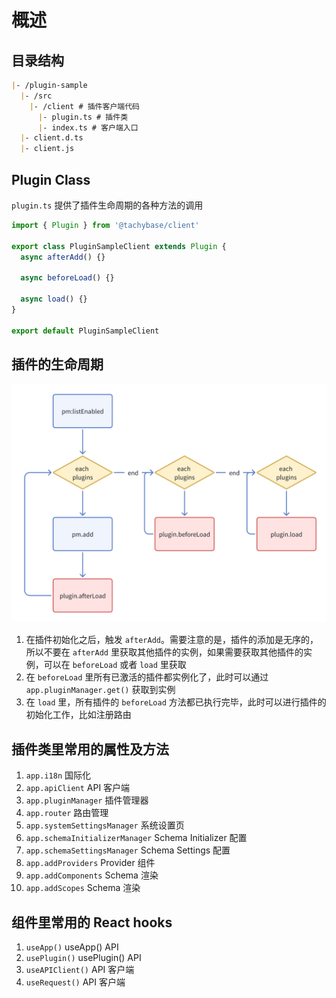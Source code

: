 # 概述

## 目录结构

```markdown
|- /plugin-sample
  |- /src
    |- /client # 插件客户端代码
      |- plugin.ts # 插件类
      |- index.ts # 客户端入口
  |- client.d.ts
  |- client.js
```

## Plugin Class

`plugin.ts` 提供了插件生命周期的各种方法的调用

```typescript
import { Plugin } from '@tachybase/client'

export class PluginSampleClient extends Plugin {
  async afterAdd() {}

  async beforeLoad() {}

  async load() {}
}

export default PluginSampleClient
```

## 插件的生命周期

![](../../../public/plugin-lifecycle.png)
1. 在插件初始化之后，触发 `afterAdd`。需要注意的是，插件的添加是无序的，所以不要在 `afterAdd` 里获取其他插件的实例，如果需要获取其他插件的实例，可以在 `beforeLoad` 或者 `load` 里获取 
2. 在 `beforeLoad` 里所有已激活的插件都实例化了，此时可以通过 `app.pluginManager.get()` 获取到实例
3. 在 `load` 里，所有插件的 `beforeLoad` 方法都已执行完毕，此时可以进行插件的初始化工作，比如注册路由

## 插件类里常用的属性及方法

1. `app.i18n`	国际化
2. `app.apiClient`	API 客户端
3. `app.pluginManager`	插件管理器
4. `app.router`	路由管理
5. `app.systemSettingsManager`	系统设置页
6. `app.schemaInitializerManager`	Schema Initializer 配置
7. `app.schemaSettingsManager`	Schema Settings 配置
8. `app.addProviders`	Provider 组件
9. `app.addComponents`	Schema 渲染
10. `app.addScopes`	Schema 渲染

## 组件里常用的 React hooks

1. `useApp()`	useApp() API
2. `usePlugin()`	usePlugin() API
3. `useAPIClient()`	API 客户端
4. `useRequest()`	API 客户端
